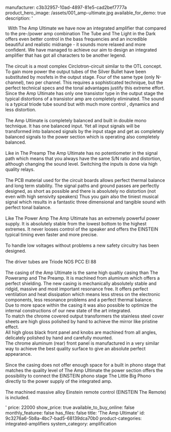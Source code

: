 manufacturer: c3b32957-10ad-4897-81e5-cad2bef7777a
product_hero_image: /assets/001_amp-ultimate.jpg
available_for_demo: true
description: '<p>&nbsp; With The Amp Ultimate we have now an integrated amplifier that compared to the pre-/power amp combination The Tube and The Light in the Dark offers even better control in the bass frequencies and an incredible beautiful and realistic midrange - it sounds more relaxed and more confident. We have managed to achieve our aim to design an integrated amplifier that has got all characters to be another legend.<br><br>The circuit is a most complex Circlotron-circuit similar to the OTL concept. To gain more power the output tubes of the Silver Bullet have been substituted by mosfets in the output stage. Four of the same type (only N-channel), two per channel. This requires a sophisticated technique, but the perfect technical specs and the tonal advantages justify this extreme effort. Since the Amp Ultimate has only one transistor type in the output stage the typical distortions of a transistor amp are completely eliminated. The sound is a typical triode tube sound but with much more control , dynamics and less distortion.<br><br>The Amp Ultimate is completely balanced and built in double mono technique. It has one balanced input. Yet all input signals will be transformed into balanced signals by the input stage and get as completely balanced signals to the power section which is operating also completely balanced.<br><br>Like in The Preamp The Amp Ultimate has no potentiometer in the signal path which means that you always have the same S/N ratio and distortion, although changing the sound level. Switching the inputs is done via high quality relays.<br><br>The PCB material used for the circuit boards allows perfect thermal balance and long term stability. The signal paths and ground passes are perfectly designed, as short as possible and there is absolutely no distortion (not even with high sensivity speakers) Thus you gain also the tiniest musical signal which results in a fantastic three dimensional and tangible sound with perfect tonal balance.<br><br>Like The Power Amp The Amp Ultimate has an extremely powerful power supply. It is absolutely stable from the lowest bottom to the highest extremes. It never looses control of the speaker and offers the EINSTEIN typical timing even faster and more precise.<br><br>To handle low voltages without problems a new safety circuitry has been designed.<br><br>The driver tubes are Triode NOS PCC EI 88<br><br>The casing of the Amp Ultimate is the same high qualtiy casing than The Poweramp and The Preamp. It is machined from aluminum which offers a perfect shielding. The new casing is mechanically absolutely stable and ridgid, massive and most important resonance free. It offers perfect ventilation and heat dissipation which means less stress on the electronic components, less resonance problems and a perfect thermal balance.<br>Due to more space within the casing it was also possible to optimize the internal constructions of our new state of the art integrated.<br>To match the chrome covered output transformers the stainless steel cover sheets are high gloss polished by hand to achieve the mirror like pristine effect.<br>All high gloss black front panel and knobs are machined from all angles, delicately polished by hand and carefully mounted.<br>The chrome aluminum (rear) front panel is manufactured in a very similar way to achieve the best quality surface to give an absolute perfect appearance.<br><br>Since the casing does not offer enough space for a built in phono stage that matches the quality level of The Amp Ultimate the power section offers the possibility to connect the EINSTEIN phono stage The Little Big Phono directly to the power supply of the integrated amp.<br><br>The machined massive alloy Einstein remote control (EINSTEIN The Remote) is included.&nbsp;&nbsp;</p>'
price: 22000
show_price: true
available_to_buy_online: false
monthly_featuree: false
has_files: false
title: 'The Amp Ultimate'
id: 9c3276a6-5b8a-4bc7-bad5-68139dca70b0
product-categories: integrated-amplifiers
system_category: amplification
